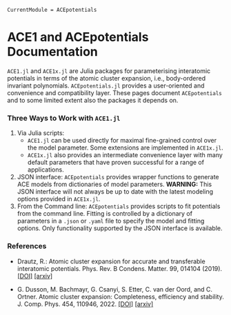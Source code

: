 ```@meta
CurrentModule = ACEpotentials
```

# ACE1 and ACEpotentials Documentation 

`ACE1.jl` and `ACE1x.jl` are Julia packages for parameterising interatomic potentials in terms of the atomic cluster expansion, i.e., body-ordered invariant polynomials. 
`ACEpotentials.jl` provides a user-oriented and convenience and compatibility layer. 
These pages document `ACEpotentials` and to some limited extent also the packages it depends on.

### Three Ways to Work with `ACE1.jl`


1. Via Julia scripts: 
   - `ACE1.jl` can be used directly for maximal fine-grained control over the model parameter. Some extensions are implemented in `ACE1x.jl`. 
   - `ACE1x.jl` also provides an intermediate convenience layer with many default parameters that have proven successful for a range of applications.
2. JSON interface: `ACEpotentials` provides wrapper functions to generate ACE models from dictionaries of model parameters. **WARNING:** This JSON interface will not always be up to date with the latest modeling options provided in `ACE1x.jl`.
3. From the Command line: `ACEpotentials` provides scripts to fit potentials from the command line. Fitting is controlled by a dictionary of parameters in a `.json` or `.yaml` file to specify the model and fitting options. Only functionality supported by the JSON interface is available. 


### References

* Drautz, R.: Atomic cluster expansion for accurate and transferable interatomic potentials. Phys. Rev. B Condens. Matter. 99, 014104 (2019). [[DOI]](https://journals.aps.org/prb/abstract/10.1103/PhysRevB.99.014104) [[arxiv]](https://arxiv.org/abs/2003.00221)

* G. Dusson, M. Bachmayr, G. Csanyi, S. Etter, C. van der Oord, and C. Ortner. Atomic cluster expansion: Completeness, efficiency and stability. J. Comp. Phys. 454, 110946, 2022. [[DOI]](https://doi.org/10.1016/j.jcp.2022.110946) [[arxiv]](https://arxiv.org/abs/1911.03550)
